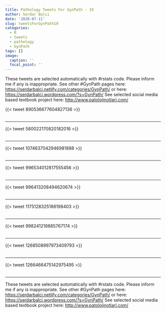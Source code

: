 ```yaml
---
title: Pathology Tweets For GynPath - 19
author: Serdar Balci
date: '2020-07-11'
slug: tweetsForGynPath19
categories:
  - R
  - tweets
  - pathology
  - GynPath
tags: []
image:
  caption: ''
  focal_point: ''
---
```



These tweets are selected automatically with #rstats code. Please inform me if any is inappropriate.
See other #GynPath pages here: https://serdarbalci.netlify.com/categories/GynPath/  or here: https://serdarbalci.wordpress.com/?s=GynPath/ 
See selected social media based textbook project here: http://www.patolojinotlari.com/

{{< tweet 890536677604827136 >}}
<br>
<br>
<hr>
{{< tweet 580022170820182016 >}}
<br>
<br>
<hr>
{{< tweet 1074637042946981888 >}}
<br>
<br>
<hr>
{{< tweet 996534012817555456 >}}
<br>
<br>
<hr>
{{< tweet 996413208494620674 >}}
<br>
<br>
<hr>
{{< tweet 1175128325188198403 >}}
<br>
<br>
<hr>
{{< tweet 998241218885767174 >}}
<br>
<br>
<hr>
{{< tweet 1268508997973409793 >}}
<br>
<br>
<hr>
{{< tweet 1266466475142975495 >}}
<br>
<br>
<hr>


These tweets are selected automatically with #rstats code. Please inform me if any is inappropriate.
See other #GynPath pages here: https://serdarbalci.netlify.com/categories/GynPath/  or here: https://serdarbalci.wordpress.com/?s=GynPath/ 
See selected social media based textbook project here: http://www.patolojinotlari.com/
